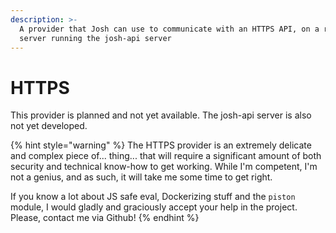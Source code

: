 ```yaml
---
description: >-
  A provider that Josh can use to communicate with an HTTPS API, on a remove
  server running the josh-api server
---
```


# HTTPS

This provider is planned and not yet available. The josh-api server is also not yet developed.

{% hint style="warning" %}
The HTTPS provider is an extremely delicate and complex piece of... thing... that will require a significant amount of both security and technical know-how to get working. While I'm competent, I'm not a genius, and as such, it will take me some time to get right.

If you know a lot about JS safe eval, Dockerizing stuff and the `piston` module, I would gladly and graciously accept your help in the project. Please, contact me via Github!
{% endhint %}


